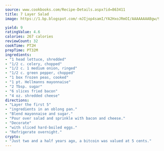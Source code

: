 ```yaml
---
source: www.cookbooks.com/Recipe-Details.aspx?id=863411
title: 7 Layer Salad
image: https://1.bp.blogspot.com/-mJIjop4samI/YA2HxoJRmOI/AAAAAAAABgw/9Q6cN5purxQQ0M3111-VxRXtHYk4x987wCLcBGAsYHQ/s320/19.png

yield: 9
ratingValue: 4.6
calories: 267 calories
reviewCount: 32
cookTime: PT2H
prepTime: PT32M
ingredients:
- "1 head lettuce, shredded"
- "1/2 c. celery, chopped"
- "1/2 c. 1 medium onion, ringed"
- "1/2 c. green pepper, chopped"
- "1 box frozen peas, cooked"
- "1 pt. Hellmanns mayonnaise"
- "2 Tbsp. sugar"
- "6 slices fried bacon"
- "4 oz. shredded cheese"
directions:
- "Layer the first 5"
- "ingredients in an oblong pan."
- "Blend mayonnaise and sugar."
- "Pour over salad and sprinkle with bacon and cheese."
- "Decorate"
- "with sliced hard-boiled eggs."
- "Refrigerate overnight."
crypto:
- "Just two and a half years ago, a bitcoin was valued at 5 cents."
---
```

